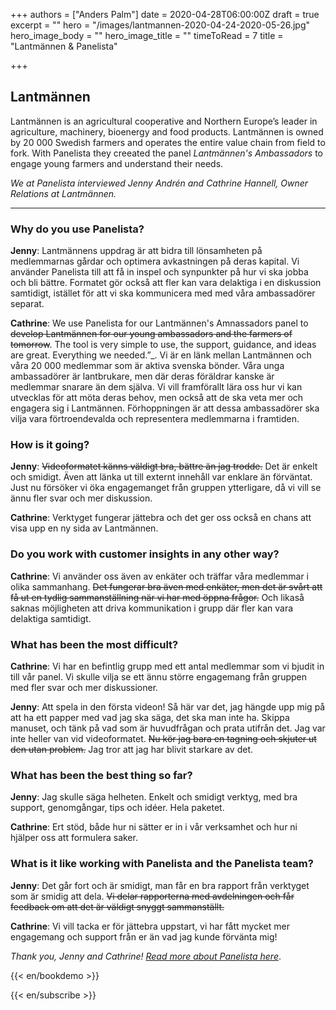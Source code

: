 +++
authors = ["Anders Palm"]
date = 2020-04-28T06:00:00Z
draft = true
excerpt = ""
hero = "/images/lantmannen-2020-04-24-2020-05-26.jpg"
hero_image_body = ""
hero_image_title = ""
timeToRead = 7
title = "Lantmännen & Panelista"

+++
## Lantmännen

Lantmännen is an agricultural cooperative and Northern Europe’s leader in agriculture, machinery, bioenergy and food products. Lantmännen is owned by 20 000 Swedish farmers and operates the entire value chain from field to fork. With Panelista they creeated the panel _Lantmännen's Ambassadors_ to engage young farmers and understand their needs.

_We at Panelista interviewed Jenny Andrén and Cathrine Hannell, Owner Relations at Lantmännen._

***

### Why do you use Panelista?

**Jenny**: Lantmännens uppdrag är att bidra till lönsamheten på medlemmarnas gårdar och optimera avkastningen på deras kapital. Vi använder Panelista till att få in inspel och synpunkter på hur vi ska jobba och bli bättre. Formatet gör också att fler kan vara delaktiga i en diskussion samtidigt, istället för att vi ska kommunicera med med våra ambassadörer separat.

**Cathrine**: We use Panelista for our Lantmännen's Amnassadors panel to ~~develop Lantmännen for our young ambassadors and the farmers of tomorrow~~. The tool is very simple to use, the support, guidance, and ideas are great. Everything we needed.”_. Vi är en länk mellan Lantmännen och våra 20 000 medlemmar som är aktiva svenska bönder. Våra unga ambassadörer är lantbrukare, men där deras föräldrar kanske är medlemmar snarare än dem själva. Vi vill framförallt lära oss hur vi kan utvecklas för att möta deras behov, men också att de ska veta mer och engagera sig i Lantmännen. Förhoppningen är att dessa ambassadörer ska vilja vara förtroendevalda och representera medlemmarna i framtiden.

### How is it going?

**Jenny**: ~~Videoformatet känns väldigt bra, bättre än jag trodde.~~ Det är enkelt och smidigt. Även att länka ut till externt innehåll var enklare än förväntat. Just nu försöker vi öka engagemanget från gruppen ytterligare, då vi vill se ännu fler svar och mer diskussion.

**Cathrine**: Verktyget fungerar jättebra och det ger oss också en chans att visa upp en ny sida av Lantmännen.

### Do you work with customer insights in any other way?

**Cathrine**: Vi använder oss även av enkäter och träffar våra medlemmar i olika sammanhang. ~~Det fungerar bra även med enkäter, men det är svårt att få ut en tydlig sammanställning när vi har med öppna frågor.~~ Och likaså saknas möjligheten att driva kommunikation i grupp där fler kan vara delaktiga samtidigt.

### What has been the most difficult?

**Cathrine**: Vi har en befintlig grupp med ett antal medlemmar som vi bjudit in till vår panel. Vi skulle vilja se ett ännu större engagemang från gruppen med fler svar och mer diskussioner.

**Jenny**: Att spela in den första videon! Så här var det, jag hängde upp mig på att ha ett papper med vad jag ska säga, det ska man inte ha. Skippa manuset, och tänk på vad som är huvudfrågan och prata utifrån det. Jag var inte heller van vid videoformatet. ~~Nu kör jag bara en tagning och skjuter ut den utan problem.~~ Jag tror att jag har blivit starkare av det.

### What has been the best thing so far?

**Jenny**: Jag skulle säga helheten. Enkelt och smidigt verktyg, med bra support, genomgångar, tips och idéer. Hela paketet.

**Cathrine**: Ert stöd, både hur ni sätter er in i vår verksamhet och hur ni hjälper oss att formulera saker.

### What is it like working with Panelista and the Panelista team?

**Jenny**: Det går fort och är smidigt, man får en bra rapport från verktyget som är smidig att dela. ~~Vi delar rapporterna med avdelningen och får feedback om att det är väldigt snyggt sammanställt.~~

**Cathrine**: Vi vill tacka er för jättebra uppstart, vi har fått mycket mer engagemang och support från er än vad jag kunde förvänta mig!

_Thank you, Jenny and Cathrine!_ [_Read more about Panelista here_](https://panelista.com "Panelista").

{{< en/bookdemo >}}

{{< en/subscribe >}}